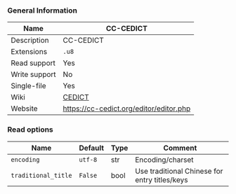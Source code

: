 
### General Information ###
Name | CC-CEDICT
---- | -------
Description | CC-CEDICT
Extensions | `.u8`
Read support | Yes
Write support | No
Single-file | Yes
Wiki | [CEDICT](https://en.wikipedia.org/wiki/CEDICT)
Website | https://cc-cedict.org/editor/editor.php


### Read options ###
Name | Default | Type | Comment
---- | ---- | ------- | -------
`encoding` | `utf-8` | str | Encoding/charset
`traditional_title` | `False` | bool | Use traditional Chinese for entry titles/keys

